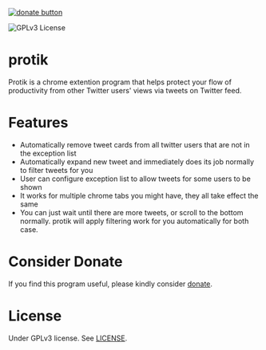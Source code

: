 [![donate button](https://img.shields.io/badge/$-donate-ff69b4.svg?maxAge=2592000&amp;style=flat)](https://github.com/haxpor/donate)

![GPLv3 License](https://img.shields.io/badge/License-GPLv3-blue.svg)

# protik

Protik is a chrome extention program that helps protect your flow of productivity from other Twitter users' views via tweets on Twitter feed.

# Features

* Automatically remove tweet cards from all twitter users that are not in the exception list
* Automatically expand new tweet and immediately does its job normally to filter tweets for you
* User can configure exception list to allow tweets for some users to be shown
* It works for multiple chrome tabs you might have, they all take effect the same
* You can just wait until there are more tweets, or scroll to the bottom normally. protik will apply filtering work for you automatically for both case.

# Consider Donate

If you find this program useful, please kindly consider [donate](https://github.com/haxpor/donate).

# License

Under GPLv3 license. See [LICENSE](https://github.com/abzico/protik/blob/master/LICENSE).